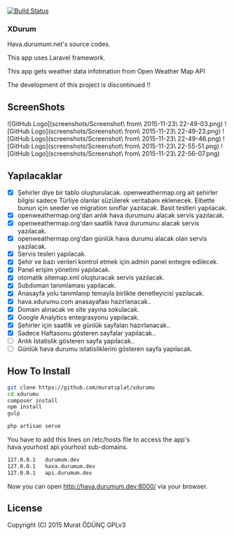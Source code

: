[![Build Status](https://travis-ci.org/muratsplat/xdurumu.svg?branch=master)](https://travis-ci.org/muratsplat/xdurumu)
### XDurum

Hava.durumum.net's source codes.

This app uses Laravel framework.

This app gets weather data infotmation from Open Weather Map API

The development of this project is discontinued !!

ScreenShots
-----------
![GitHub Logo](screenshots/Screenshot\ from\ 2015-11-23\ 22-49-03.png)
![GitHub Logo](screenshots/Screenshot\ from\ 2015-11-23\ 22-49-23.png)
![GitHub Logo](screenshots/Screenshot\ from\ 2015-11-23\ 22-49-46.png)
![GitHub Logo](screenshots/Screenshot\ from\ 2015-11-23\ 22-55-51.png)
![GitHub Logo](screenshots/Screenshot\ from\ 2015-11-23\ 22-56-07.png)

Yapılacaklar
------------
- [x] Şehirler diye bir tablo oluşturulacak. openweathermap.org ait şehirler bilgisi sadece Türliye olanlar süzülerek veritabanı eklenecek. Elbette bunun için seeder ve migration sınıflar yazılacak. Basit testleri yapılacak.
- [x] openweathermap.org'dan anlık hava durumunu alacak servis yazılacak.
- [x] openweathermap.org'dan saatlik hava durumunu alacak servis yazılacak.
- [x] openweathermap.org'dan günlük hava durumu alacak olan servis yazılacak.
- [x] Servis tesleri yapılacak.
- [x] Şehir ve bazı verileri kontrol etmek için admin panel entegre edilecek.
- [x] Panel erişim yönetimi yapılacak.
- [x] otomatik sitemap.xml oluşturacak servis yazılacak.
- [x] Subdoman tanımlaması yapılacak.
- [x] Anasayfa yolu tanımlanıp temayla birlikte denetleyicisi yazılacak.
- [x] hava.xdurumu.com anasayafası hazırlanacak..
- [x] Domain alınacak ve site yayına sokulacak.
- [x] Google Analytics entegrasyonu yapılacak.
- [x] Şehirler için saatlik ve günlük sayfaları hazırlanacak.. 
- [x] Sadece Haftasonu gösteren sayfalar yapılacak..
- [ ] Anlık İstatislik gösteren sayfa yapılacak..
- [ ] Günlük hava durumu istatisliklerini gösteren sayfa yapılacak.

How To Install
--------------
```sh
git clone https://github.com/muratsplat/xdurumu
cd xdurumu
composer install
npm install
gulp

php artisan serve

```
You have to add this lines on /etc/hosts file  to access the app's hava.yourhost api.yourhost sub-domains.

```sh
127.0.0.1	durumum.dev
127.0.0.1	hava.durumum.dev
127.0.0.1 	api.durumum.dev

```
Now you can open http://hava.durumum.dev:8000/ via your browser.

 
License
--------
Copyright (C) 2015 Murat ÖDÜNÇ  GPLv3

